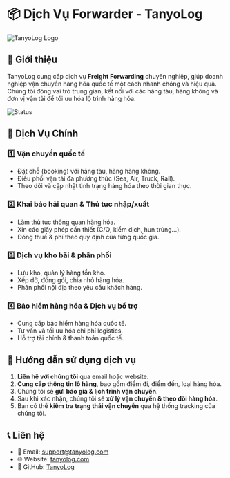 # 📦 Dịch Vụ Forwarder - TanyoLog

![TanyoLog Logo](https://example.com/logo.png)

## 🚀 Giới thiệu
TanyoLog cung cấp dịch vụ **Freight Forwarding** chuyên nghiệp, giúp doanh nghiệp vận chuyển hàng hóa quốc tế một cách nhanh chóng và hiệu quả. Chúng tôi đóng vai trò trung gian, kết nối với các hãng tàu, hàng không và đơn vị vận tải để tối ưu hóa lộ trình hàng hóa.

![Status](https://img.shields.io/badge/status-active-brightgreen)

## 🌟 Dịch Vụ Chính
### 1️⃣ **Vận chuyển quốc tế**
- Đặt chỗ (booking) với hãng tàu, hãng hàng không.
- Điều phối vận tải đa phương thức (Sea, Air, Truck, Rail).
- Theo dõi và cập nhật tình trạng hàng hóa theo thời gian thực.

### 2️⃣ **Khai báo hải quan & Thủ tục nhập/xuất**
- Làm thủ tục thông quan hàng hóa.
- Xin các giấy phép cần thiết (C/O, kiểm dịch, hun trùng...).
- Đóng thuế & phí theo quy định của từng quốc gia.

### 3️⃣ **Dịch vụ kho bãi & phân phối**
- Lưu kho, quản lý hàng tồn kho.
- Xếp dỡ, đóng gói, chia nhỏ hàng hóa.
- Phân phối nội địa theo yêu cầu khách hàng.

### 4️⃣ **Bảo hiểm hàng hóa & Dịch vụ bổ trợ**
- Cung cấp bảo hiểm hàng hóa quốc tế.
- Tư vấn và tối ưu hóa chi phí logistics.
- Hỗ trợ tài chính & thanh toán quốc tế.

## 🔧 Hướng dẫn sử dụng dịch vụ
1. **Liên hệ với chúng tôi** qua email hoặc website.
2. **Cung cấp thông tin lô hàng**, bao gồm điểm đi, điểm đến, loại hàng hóa.
3. Chúng tôi sẽ **gửi báo giá & lịch trình vận chuyển**.
4. Sau khi xác nhận, chúng tôi sẽ **xử lý vận chuyển & theo dõi hàng hóa**.
5. Bạn có thể **kiểm tra trạng thái vận chuyển** qua hệ thống tracking của chúng tôi.

## 📞 Liên hệ
- 📧 Email: support@tanyolog.com
- 🌐 Website: [tanyolog.com](https://tanyolog.com)
- 📌 GitHub: [TanyoLog](https://github.com/TanyoLog/TanyoLog)
